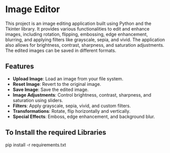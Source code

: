 # Image Editor

This project is an image editing application built using Python and the Tkinter library. It provides various functionalities to edit and enhance images, including rotation, flipping, embossing, edge enhancement, blurring, and applying filters like grayscale, sepia, and vivid. The application also allows for brightness, contrast, sharpness, and saturation adjustments. The edited images can be saved in different formats.

## Features

- **Upload Image**: Load an image from your file system.
- **Reset Image**: Revert to the original image.
- **Save Image**: Save the edited image.
- **Image Adjustments**: Control brightness, contrast, sharpness, and saturation using sliders.
- **Filters**: Apply grayscale, sepia, vivid, and custom filters.
- **Transformations**: Rotate, flip horizontally and vertically.
- **Special Effects**: Emboss, edge enhancement, and background blur.

## To Install the required Libraries

pip install -r requirements.txt
